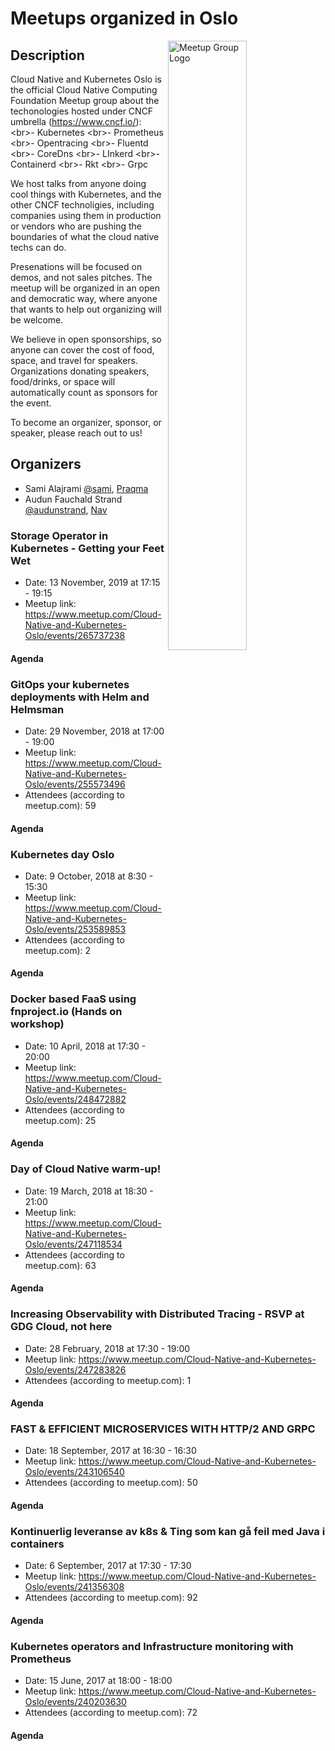 # Meetups organized in Oslo

<img width="50%" align="right" alt="Meetup Group Logo" src="https://secure.meetupstatic.com/photos/event/3/8/d/3/highres_461954547.jpeg">

## Description

<p>Cloud Native and Kubernetes Oslo is the official Cloud Native Computing Foundation Meetup group about the techonologies hosted under CNCF umbrella (<a href="https://www.cncf.io/" class="linkified">https://www.cncf.io/</a>): &lt;br&gt;- Kubernetes &lt;br&gt;- Prometheus &lt;br&gt;- Opentracing &lt;br&gt;- Fluentd &lt;br&gt;- CoreDns &lt;br&gt;- LInkerd &lt;br&gt;- Containerd &lt;br&gt;- Rkt &lt;br&gt;- Grpc</p>
<p>We host talks from anyone doing cool things with Kubernetes, and the other CNCF technoligies, including companies using them in production or vendors who are pushing the boundaries of what the cloud native techs can do.</p>
<p>Presenations will be focused on demos, and not sales pitches. The meetup will be organized in an open and democratic way, where anyone that wants to help out organizing will be welcome.</p>
<p>We believe in open sponsorships, so anyone can cover the cost of food, space, and travel for speakers. Organizations donating speakers, food/drinks, or space will automatically count as sponsors for the event.</p>
<p>To become an organizer, sponsor, or speaker, please reach out to us!</p>


## Organizers

- Sami Alajrami [@sami](https://github.com/sami), [Praqma](https://www.praqma.com/)
- Audun Fauchald Strand [@audunstrand](https://github.com/audunstrand), [Nav](https://www.nav.no/Forsiden)

### Storage Operator in Kubernetes - Getting your Feet Wet

- Date: 13 November, 2019 at 17:15 - 19:15
- Meetup link: https://www.meetup.com/Cloud-Native-and-Kubernetes-Oslo/events/265737238

#### Agenda


### GitOps your kubernetes deployments with Helm and Helmsman

- Date: 29 November, 2018 at 17:00 - 19:00
- Meetup link: https://www.meetup.com/Cloud-Native-and-Kubernetes-Oslo/events/255573496
- Attendees (according to meetup.com): 59

#### Agenda


### Kubernetes day Oslo

- Date: 9 October, 2018 at 8:30 - 15:30
- Meetup link: https://www.meetup.com/Cloud-Native-and-Kubernetes-Oslo/events/253589853
- Attendees (according to meetup.com): 2

#### Agenda


### Docker based FaaS using fnproject.io (Hands on workshop)

- Date: 10 April, 2018 at 17:30 - 20:00
- Meetup link: https://www.meetup.com/Cloud-Native-and-Kubernetes-Oslo/events/248472882
- Attendees (according to meetup.com): 25

#### Agenda


### Day of Cloud Native warm-up!

- Date: 19 March, 2018 at 18:30 - 21:00
- Meetup link: https://www.meetup.com/Cloud-Native-and-Kubernetes-Oslo/events/247118534
- Attendees (according to meetup.com): 63

#### Agenda


### Increasing Observability with Distributed Tracing - RSVP at GDG Cloud, not here

- Date: 28 February, 2018 at 17:30 - 19:00
- Meetup link: https://www.meetup.com/Cloud-Native-and-Kubernetes-Oslo/events/247283826
- Attendees (according to meetup.com): 1

#### Agenda


### FAST & EFFICIENT MICROSERVICES WITH HTTP/2 AND GRPC

- Date: 18 September, 2017 at 16:30 - 16:30
- Meetup link: https://www.meetup.com/Cloud-Native-and-Kubernetes-Oslo/events/243106540
- Attendees (according to meetup.com): 50

#### Agenda


### Kontinuerlig leveranse av k8s & Ting som kan gå feil med Java i containers

- Date: 6 September, 2017 at 17:30 - 17:30
- Meetup link: https://www.meetup.com/Cloud-Native-and-Kubernetes-Oslo/events/241356308
- Attendees (according to meetup.com): 92

#### Agenda


### Kubernetes operators and Infrastructure monitoring with Prometheus

- Date: 15 June, 2017 at 18:00 - 18:00
- Meetup link: https://www.meetup.com/Cloud-Native-and-Kubernetes-Oslo/events/240203630
- Attendees (according to meetup.com): 72

#### Agenda

